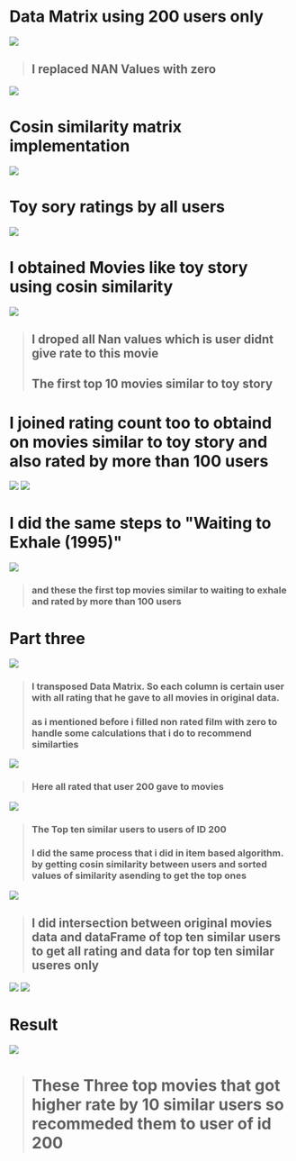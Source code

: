 # Data Matrix using 200 users only
![](1.png)

> ## **I replaced NAN Values with zero**
![](2.png)

# Cosin similarity matrix implementation
![](3.png)

# Toy sory ratings by all users
![](4.png)
# I obtained  Movies like toy story using cosin similarity
![](5.png)
> ## **I droped all Nan values which is user didnt give rate to this movie**
> ## **The first top 10 movies similar to toy story**


# I joined rating count too to obtaind on movies similar to toy story and also rated by more than 100 users
![](6.png)
![](7.jpg)

# I did the same steps to "Waiting to Exhale (1995)"
![](8.png)

> ### **and these the first top movies similar to waiting to exhale and rated by more than 100 users**

# Part three
![](9.png)

> ###  **I transposed Data Matrix. So each column is certain user with all rating that he gave to all movies in original data.**
> ###  **as i mentioned before i filled non rated film with zero to handle some calculations that i do to recommend similarties**

![](10.png)

> ###  **Here all rated that user 200 gave to movies**

![](11.png)

> ### **The Top ten similar users to users of ID 200**
> ### **I did the same process that i did in item based algorithm. by getting cosin similarity between users and sorted values of similarity asending to get the top ones**

![](12.png)

> ## **I did intersection between original movies data  and dataFrame of top ten similar users to get all rating and data for top ten similar useres only**

![](13.png)
![](14.png)

# Result 

![](15.png)

> # **These Three top movies that got higher rate by 10 similar users so recommeded them to user of id 200**